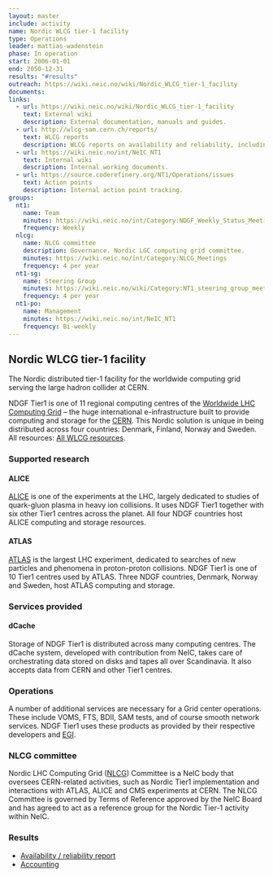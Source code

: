 ```yaml
---
layout: master
include: activity
name: Nordic WLCG tier-1 facility
type: Operations
leader: mattias-wadenstein
phase: In operation
start: 2006-01-01
end: 2050-12-31
results: "#results"
outreach: https://wiki.neic.no/wiki/Nordic_WLCG_tier-1_facility
documents:
links:
  - url: https://wiki.neic.no/wiki/Nordic_WLCG_tier-1_facility
    text: External wiki
    description: External documentation, manuals and guides.
  - url: http://wlcg-sam.cern.ch/reports/
    text: WLCG reports
    description: WLCG reports on availability and reliability, including NDGF-T1
  - url: https://wiki.neic.no/int/NeIC_NT1
    text: Internal wiki
    description: Internal working documents.
  - url: https://source.coderefinery.org/NT1/Operations/issues
    text: Action points
    description: Internal action point tracking.
groups:
  nt1:
    name: Team
    minutes: https://wiki.neic.no/int/Category:NDGF_Weekly_Status_Meetings
    frequency: Weekly
  nlcg:
    name: NLCG committee
    description: Governance. Nordic LGC computing grid committee.
    minutes: https://wiki.neic.no/int/Category:NLCG_Meetings
    frequency: 4 per year
  nt1-sg:
    name: Steering Group
    minutes: https://wiki.neic.no/wiki/Category:NT1_steering_group_meetings
    frequency: 4 per year
  nt1-po:
    name: Management
    minutes: https://wiki.neic.no/int/NeIC_NT1
    frequency: Bi-weekly
---
```


## Nordic WLCG tier-1 facility

The Nordic distributed tier-1 facility for the worldwide computing grid serving
the large hadron collider at CERN.

NDGF Tier1 is one of 11 regional computing centres of the [Worldwide LHC
Computing Grid](http://wlcg.web.cern.ch/)  – the huge international
e-infrastructure built to provide  computing and storage for the
[CERN](http://home.web.cern.ch/). This Nordic solution is unique in  being
distributed across four countries: Denmark, Finland, Norway and  Sweden. All
resources: [All WLCG resources](http://wlcg-rebus.cern.ch/apps/pledges/resources/).

### Supported research

#### ALICE
[ALICE](http://aliceinfo.cern.ch/Public/Welcome.html) is one of the experiments
at the LHC, largely dedicated to studies  of quark-gluon plasma in heavy ion
collisions. It uses NDGF Tier1 together  with six other Tier1 centres across the
planet. All four NDGF countries  host ALICE computing and storage resources.

#### ATLAS
[ATLAS](http://atlas.web.cern.ch/Atlas/Collaboration/) is the largest LHC
experiment, dedicated to searches of new particles  and phenomena in
proton-proton collisions. NDGF Tier1 is one of 10 Tier1  centres used by ATLAS.
Three  NDGF countries, Denmark, Norway and Sweden,  host ATLAS computing and
storage.

### Services provided

#### dCache
Storage of NDGF Tier1 is distributed across many computing centres. The
dCache system, developed with contribution from NeIC, takes care of
orchestrating data stored on disks and tapes all over Scandinavia. It also
accepts data from CERN and other Tier1 centres.

### Operations
A number of additional services are necessary for a Grid center operations.
These include VOMS, FTS, BDII, SAM tests, and of course smooth network
services. NDGF Tier1 uses these products as provided by their respective
developers and [EGI](http://www.egi.eu/).  

### NLCG committee
Nordic LHC Computing Grid ([NLCG](https://wiki.neic.no/int/NLCG)) Committee is a NeIC body that oversees CERN-related activities, such as Nordic Tier1 implementation and interactions with ATLAS, ALICE and CMS experiments at CERN. The NLCG Committee is governed by Terms of Reference approved by the NeIC Board and has agreed to act as a reference group for the Nordic Tier-1 activity within NeIC.

### Results
 * [Availability / reliability report](http://argo.egi.eu/lavoisier/site_ar?granularity=monthly&report=Critical&site=NDGF-T1&accept=html)
 * [Accounting](https://accounting.egi.eu/egi/site/NDGF-T1/normelap_processors/)
